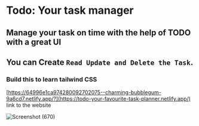 # Todo: Your task manager <br/>
## Manage your task on time with the help of TODO with a great UI
## You can Create `` Read Update and Delete the Task ``. <br/>
### Build this to learn tailwind CSS
[https://64996e1ca974280092702075--charming-bubblegum-9a6cd7.netlify.app/?](https://todo-your-favourite-task-planner.netlify.app/)
link to the website

![Screenshot (670)](https://github.com/deepakthecoder1982/FullStackTodoApplication/assets/108220666/67ff3759-2fe0-4560-ab56-be58ac890149)
